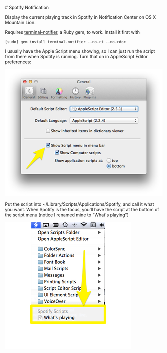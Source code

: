 # Spotify Notification

Display the current playing track in Spotify in Notification Center on OS X Mountain Lion.

Requires [terminal-notifier](https://github.com/alloy/terminal-notifier), a
Ruby gem, to work. Install it first with

```
[sudo] gem install terminal-notifier --no-ri --no-rdoc
```

I usually have the Apple Script menu showing, so I can just run the script from
there when Spotify is running. Turn that on in AppleScript Editor preferences:

![](images/apple_script_menu.jpg?raw=true)

Put the script into ~/Library/Scripts/Applications/Spotify, and call it what
you want. When Spotify is the focus, you'll have the script at the bottom of
the script menu (notice I renamed mine to "What's playing")

![](images/whats_playing.jpg?raw=true)


